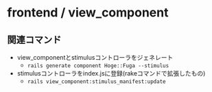 # frontend / view_component

## 関連コマンド

- view_componentとstimulusコントローラをジェネレート
  - `rails generate component Hoge::Fuga --stimulus`
- stimulusコントローラをindex.jsに登録(rakeコマンドで拡張したもの)
  - `rails view_component:stimulus_manifest:update`
